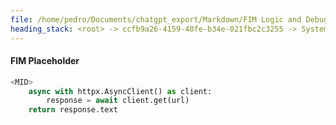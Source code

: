 ```yaml
---
file: /home/pedro/Documents/chatgpt_export/Markdown/FIM Logic and Debugging.md
heading_stack: <root> -> ccfb9a26-4159-40fe-b34e-021fbc2c3255 -> System -> ec3e3103-d827-4adc-88e3-b58200f32ea1 -> System -> aaa24904-7ec6-4e44-875c-31e21b7e874c -> User -> 3e42be5a-97b3-4ca4-9124-2ca3d4c32e56 -> Assistant -> aaa28121-a13e-461d-b618-50b1d0782f06 -> User -> 4e857123-36b1-4338-93ea-5120e13173e6 -> Assistant -> 758a5e3b-4420-4a7f-a358-2a439ec0d249 -> Tool -> db910fdc-c297-4dca-89b9-6f372fef740f -> Assistant -> 1. Recursive Factorial Function -> Prompt -> FIM Placeholder -> Test -> FIM Placeholder -> 2. 2D Point Class with Distance Calculation -> Prompt -> FIM Placeholder -> Test -> FIM Placeholder -> 3. Asynchronous URL Fetcher -> Prompt -> FIM Placeholder
---
```

#### FIM Placeholder
```python
<MID>
    async with httpx.AsyncClient() as client:
        response = await client.get(url)
    return response.text
```
